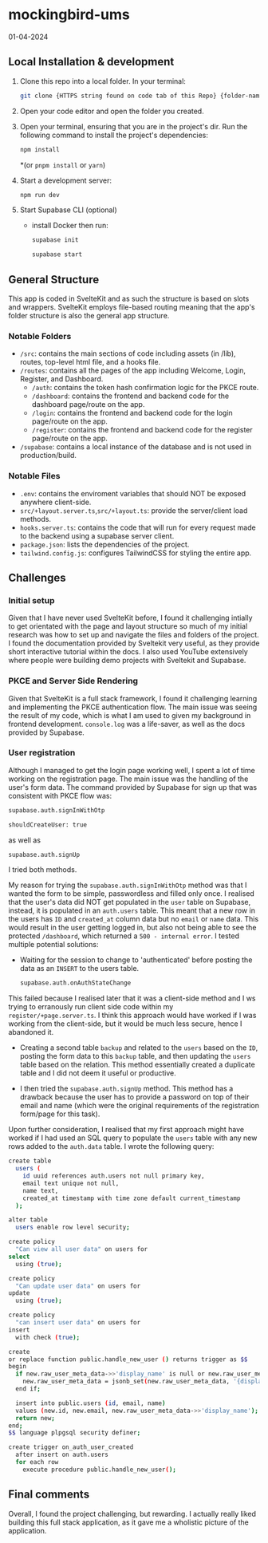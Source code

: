 # mockingbird-ums

01-04-2024

## Local Installation & development

1. Clone this repo into a local folder. In your terminal:

   ```bash
   git clone {HTTPS string found on code tab of this Repo} {folder-name}
   ```

2. Open your code editor and open the folder you created.
3. Open your terminal, ensuring that you are in the project's dir. Run the following command to install the project's dependencies:

   ```bash
   npm install
   ```

   \*(or `pnpm install` or `yarn`)

4. Start a development server:

   ```bash
   npm run dev
   ```

5. Start Supabase CLI (optional)

   - install Docker then run:

     ```bash
     supabase init

     supabase start
     ```

## General Structure

This app is coded in SvelteKit and as such the structure is based on slots and wrappers. SvelteKit employs file-based routing meaning that the app's folder structure is also the general app structure.

### Notable Folders

- `/src`: contains the main sections of code including assets (in /lib), routes, top-level html file, and a hooks file.
- `/routes`: contains all the pages of the app including Welcome, Login, Register, and Dashboard.
  - `/auth`: contains the token hash confirmation logic for the PKCE route.
  - `/dashboard`: contains the frontend and backend code for the dashboard page/route on the app.
  - `/login`: contains the frontend and backend code for the login page/route on the app.
  - `/register`: contains the frontend and backend code for the register page/route on the app.
- `/supabase`: contains a local instance of the database and is not used in production/build.

### Notable Files

- `.env`: contains the enviroment variables that should NOT be exposed anywhere client-side.
- `src/+layout.server.ts`,`src/+layout.ts`: provide the server/client load methods.
- `hooks.server.ts`: contains the code that will run for every request made to the backend using a supabase server client.
- `package.json`: lists the dependencies of the project.
- `tailwind.config.js`: configures TailwindCSS for styling the entire app.

## Challenges

### Initial setup

Given that I have never used SvelteKit before, I found it challenging intially to get orientated with the page and layout structure so much of my initial research was how to set up and navigate the files and folders of the project. I found the documentation provided by Sveltekit very useful, as they provide short interactive tutorial within the docs. I also used YouTube extensively where people were building demo projects with Sveltekit and Supabase.

### PKCE and Server Side Rendering

Given that SvelteKit is a full stack framework, I found it challenging learning and implementing the PKCE authentication flow. The main issue was seeing the result of my code, which is what I am used to given my background in frontend development. `console.log` was a life-saver, as well as the docs provided by Supabase.

### User registration

Although I managed to get the login page working well, I spent a lot of time working on the registration page. The main issue was the handling of the user's form data. The command provided by Supabase for sign up that was consistent with PKCE flow was:

```bash
supabase.auth.signInWithOtp

shouldCreateUser: true
```

as well as

```bash
supabase.auth.signUp
```

I tried both methods.

My reason for trying the `supabase.auth.signInWithOtp` method was that I wanted the form to be simple, passwordless and filled only once. I realised that the user's data did NOT get populated in the `user` table on Supabase, instead, it is populated in an `auth.users` table. This meant that a new row in the users has `ID` and `created_at` column data but no `email` or `name` data. This would result in the user getting logged in, but also not being able to see the protected `/dashboard`, which returned a `500 - internal error`. I tested multiple potential solutions:

- Waiting for the session to change to 'authenticated' before posting the data as an `INSERT` to the users table.

  ```bash
  supabase.auth.onAuthStateChange
  ```

This failed because I realised later that it was a client-side method and I ws trying to erranously run client side code within my `register/+page.server.ts`. I think this approach would have worked if I was working from the client-side, but it would be much less secure, hence I abandoned it.

- Creating a second table `backup` and related to the `users` based on the `ID`, posting the form data to this `backup` table, and then updating the `users` table based on the relation. This method essentially created a duplicate table and I did not deem it useful or productive.

- I then tried the `supabase.auth.signUp` method. This method has a drawback because the user has to provide a password on top of their email and name (which were the original requirements of the registration form/page for this task).

Upon further consideration, I realised that my first approach might have worked if I had used an SQL query to populate the `users` table with any new rows added to the `auth.data` table. I wrote the following query:

```bash
create table
  users (
    id uuid references auth.users not null primary key,
    email text unique not null,
    name text,
    created_at timestamp with time zone default current_timestamp
  );

alter table
  users enable row level security;

create policy
  "Can view all user data" on users for
select
  using (true);

create policy
  "Can update user data" on users for
update
  using (true);

create policy
  "can insert user data" on users for
insert
  with check (true);

create
or replace function public.handle_new_user () returns trigger as $$
begin
  if new.raw_user_meta_data->>'display_name' is null or new.raw_user_meta_data->>'display_name' = '' then
    new.raw_user_meta_data = jsonb_set(new.raw_user_meta_data, '{display_name}', '"pre-generated-name"' ::jsonb);
  end if;

  insert into public.users (id, email, name)
  values (new.id, new.email, new.raw_user_meta_data->>'display_name');
  return new;
end;
$$ language plpgsql security definer;

create trigger on_auth_user_created
  after insert on auth.users
  for each row
    execute procedure public.handle_new_user();
```

## Final comments

Overall, I found the project challenging, but rewarding. I actually really liked building this full stack application, as it gave me a wholistic picture of the application.

